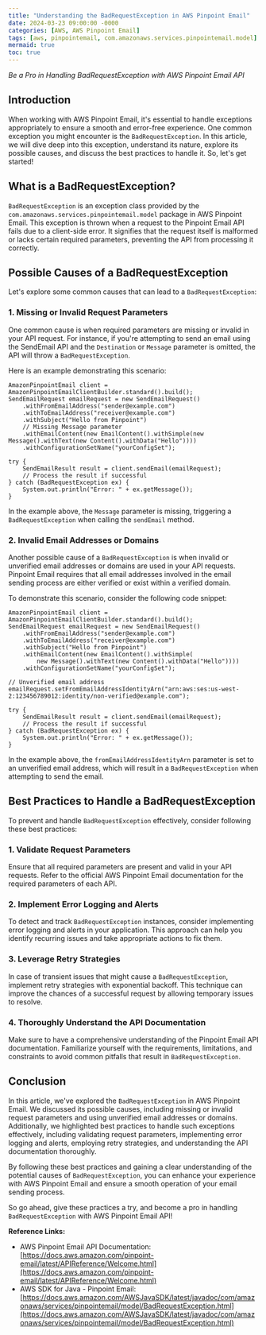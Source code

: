 ```yaml
---
title: "Understanding the BadRequestException in AWS Pinpoint Email"
date: 2024-03-23 09:00:00 -0000
categories: [AWS, AWS Pinpoint Email]
tags: [aws, pinpointemail, com.amazonaws.services.pinpointemail.model]
mermaid: true
toc: true
---
```


_Be a Pro in Handling BadRequestException with AWS Pinpoint Email API_

## Introduction
When working with AWS Pinpoint Email, it's essential to handle exceptions appropriately to ensure a smooth and error-free experience. One common exception you might encounter is the `BadRequestException`. In this article, we will dive deep into this exception, understand its nature, explore its possible causes, and discuss the best practices to handle it. So, let's get started!

## What is a BadRequestException?
`BadRequestException` is an exception class provided by the `com.amazonaws.services.pinpointemail.model` package in AWS Pinpoint Email. This exception is thrown when a request to the Pinpoint Email API fails due to a client-side error. It signifies that the request itself is malformed or lacks certain required parameters, preventing the API from processing it correctly.

## Possible Causes of a BadRequestException
Let's explore some common causes that can lead to a `BadRequestException`:

### 1. Missing or Invalid Request Parameters
One common cause is when required parameters are missing or invalid in your API request. For instance, if you're attempting to send an email using the SendEmail API and the `Destination` or `Message` parameter is omitted, the API will throw a `BadRequestException`.

Here is an example demonstrating this scenario:

```
AmazonPinpointEmail client = AmazonPinpointEmailClientBuilder.standard().build();
SendEmailRequest emailRequest = new SendEmailRequest()
    .withFromEmailAddress("sender@example.com")
    .withToEmailAddress("receiver@example.com")
    .withSubject("Hello from Pinpoint")
    // Missing Message parameter
    .withEmailContent(new EmailContent().withSimple(new Message().withText(new Content().withData("Hello"))))
    .withConfigurationSetName("yourConfigSet");

try {
    SendEmailResult result = client.sendEmail(emailRequest);
    // Process the result if successful
} catch (BadRequestException ex) {
    System.out.println("Error: " + ex.getMessage());
}
```

In the example above, the `Message` parameter is missing, triggering a `BadRequestException` when calling the `sendEmail` method.

### 2. Invalid Email Addresses or Domains
Another possible cause of a `BadRequestException` is when invalid or unverified email addresses or domains are used in your API requests. Pinpoint Email requires that all email addresses involved in the email sending process are either verified or exist within a verified domain.

To demonstrate this scenario, consider the following code snippet:

```
AmazonPinpointEmail client = AmazonPinpointEmailClientBuilder.standard().build();
SendEmailRequest emailRequest = new SendEmailRequest()
    .withFromEmailAddress("sender@example.com")
    .withToEmailAddress("receiver@example.com")
    .withSubject("Hello from Pinpoint")
    .withEmailContent(new EmailContent().withSimple(
        new Message().withText(new Content().withData("Hello"))))
    .withConfigurationSetName("yourConfigSet");

// Unverified email address
emailRequest.setFromEmailAddressIdentityArn("arn:aws:ses:us-west-2:123456789012:identity/non-verified@example.com");

try {
    SendEmailResult result = client.sendEmail(emailRequest);
    // Process the result if successful
} catch (BadRequestException ex) {
    System.out.println("Error: " + ex.getMessage());
}
```

In the example above, the `fromEmailAddressIdentityArn` parameter is set to an unverified email address, which will result in a `BadRequestException` when attempting to send the email.

## Best Practices to Handle a BadRequestException
To prevent and handle `BadRequestException` effectively, consider following these best practices:

### 1. Validate Request Parameters
Ensure that all required parameters are present and valid in your API requests. Refer to the official AWS Pinpoint Email documentation for the required parameters of each API.

### 2. Implement Error Logging and Alerts
To detect and track `BadRequestException` instances, consider implementing error logging and alerts in your application. This approach can help you identify recurring issues and take appropriate actions to fix them.

### 3. Leverage Retry Strategies
In case of transient issues that might cause a `BadRequestException`, implement retry strategies with exponential backoff. This technique can improve the chances of a successful request by allowing temporary issues to resolve.

### 4. Thoroughly Understand the API Documentation
Make sure to have a comprehensive understanding of the Pinpoint Email API documentation. Familiarize yourself with the requirements, limitations, and constraints to avoid common pitfalls that result in `BadRequestException`.

## Conclusion
In this article, we've explored the `BadRequestException` in AWS Pinpoint Email. We discussed its possible causes, including missing or invalid request parameters and using unverified email addresses or domains. Additionally, we highlighted best practices to handle such exceptions effectively, including validating request parameters, implementing error logging and alerts, employing retry strategies, and understanding the API documentation thoroughly.

By following these best practices and gaining a clear understanding of the potential causes of `BadRequestException`, you can enhance your experience with AWS Pinpoint Email and ensure a smooth operation of your email sending process.

So go ahead, give these practices a try, and become a pro in handling `BadRequestException` with AWS Pinpoint Email API!

**Reference Links:**
- AWS Pinpoint Email API Documentation: [https://docs.aws.amazon.com/pinpoint-email/latest/APIReference/Welcome.html](https://docs.aws.amazon.com/pinpoint-email/latest/APIReference/Welcome.html)
- AWS SDK for Java - Pinpoint Email: [https://docs.aws.amazon.com/AWSJavaSDK/latest/javadoc/com/amazonaws/services/pinpointemail/model/BadRequestException.html](https://docs.aws.amazon.com/AWSJavaSDK/latest/javadoc/com/amazonaws/services/pinpointemail/model/BadRequestException.html)
